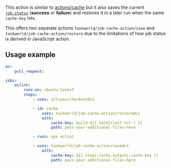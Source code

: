 This action is similar to [actions/cache](https://github.com/actions/cache) but it also saves the current [`job.status`](https://docs.github.com/en/actions/learn-github-actions/contexts#job-context) (**success** or **failure**) and restores it in a later run when the same `cache-key` hits.

This offers two separate actions `taskworld/job-cache-action/save` and `taskworld/job-cache-action/restore` due to the limitations of how job status is derived in JavaScript action.

## Usage example

```yml
on:
	pull_request:

jobs:
	eslint:
		runs-on: ubuntu-latest
		steps:
			- uses: actions/checkout@v3

			- id: cache
				uses: taskworld/job-cache-action/restore@v1
				with:
					cache-key: build-${{ hashFiles('src') }}
					path: pass-your-additional-files-here

			- runs: npx eslint

			- uses: taskworld/job-cache-action/save@v1
				with:
					cache-key: ${{ steps.cache.outputs.cache-key }}
					path: pass-your-additional-files-here
```
